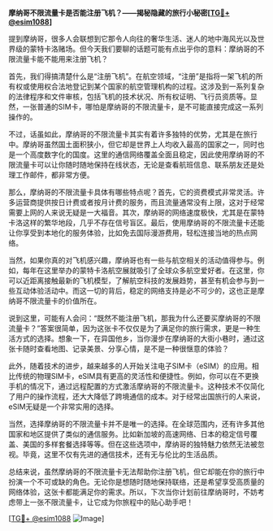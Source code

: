 **摩纳哥不限流量卡是否能注册飞机？——揭秘隐藏的旅行小秘密[[TG💪+ @esim1088](https://t.me/s/esim1088)]**

提到摩纳哥，很多人会联想到它那令人向往的奢华生活、迷人的地中海风光以及世界级的蒙特卡洛赌场。但今天我们要聊的话题可能有点出乎你的意料：摩纳哥的不限流量卡能不能用来注册飞机？

首先，我们得搞清楚什么是“注册飞机”。在航空领域，“注册”是指将一架飞机的所有权或使用权合法地登记到某个国家的航空管理机构的过程。这涉及到一系列复杂的法律程序和文件审核，包括飞机的技术状况、所有权证明、飞行员资质等。显然，一张普通的SIM卡，哪怕是摩纳哥的不限流量卡，是不可能直接完成这一系列操作的。

不过，话虽如此，摩纳哥的不限流量卡其实有着许多独特的优势，尤其是在旅行中。摩纳哥虽然国土面积狭小，但它却是世界上人均收入最高的国家之一，同时也是一个高度数字化的国度。这里的通信网络覆盖全面且稳定，因此使用摩纳哥的不限流量卡可以让你随时随地保持在线状态，无论是查看航班信息、联系朋友还是处理工作邮件，都非常方便。

那么，摩纳哥的不限流量卡具体有哪些特点呢？首先，它的资费模式非常灵活。许多运营商提供按日计费或者按月计费的服务，而且流量通常没有上限，这对于经常需要上网的人来说无疑是一大福音。其次，摩纳哥的网络速度极快，尤其是在蒙特卡洛这样的繁华地段，几乎不存在信号盲区。最后，使用摩纳哥的不限流量卡还能让你享受到本地化的服务体验，比如免去国际漫游费用，轻松连接当地的热点网络。

当然，如果你真的对飞机感兴趣，摩纳哥也有一些与航空相关的活动值得参与。例如，每年在这里举办的蒙特卡洛航空展就吸引了全球众多航空爱好者。在这里，你可以近距离接触最新的飞机模型，了解航空科技的发展趋势，甚至有机会参与到一些互动体验活动中。而这一切的背后，稳定的网络支持是必不可少的，这也正是摩纳哥不限流量卡的价值所在。

说到这里，可能有人会问：“既然不能注册飞机，那我为什么还要买摩纳哥的不限流量卡？”答案很简单，因为这张卡不仅仅是为了满足你的旅行需求，更是一种生活方式的选择。想象一下，在异国他乡，当你漫步在摩纳哥的大街小巷时，通过这张卡随时查看地图、记录美景、分享心情，是不是一种很惬意的体验？

此外，随着技术的进步，越来越多的人开始关注电子SIM卡（eSIM）的应用。相比传统的物理SIM卡，eSIM具有更高的灵活性和便捷性。例如，你可以在不更换手机的情况下，通过远程配置的方式激活摩纳哥的不限流量卡。这种技术不仅简化了用户的操作流程，还大大降低了跨境通信的成本。对于经常出国旅行的人来说，eSIM无疑是一个非常实用的选择。

当然，选择摩纳哥的不限流量卡并不是唯一的选择。在全球范围内，还有许多其他国家和地区提供了类似的通信服务。比如新加坡的高速网络、日本的稳定信号覆盖、美国的多样套餐选择等等。但在这些选项中，摩纳哥的独特魅力依然无法被忽视。毕竟，这里不仅有先进的通信技术，还有无与伦比的生活品质。

总结来说，虽然摩纳哥的不限流量卡无法帮助你注册飞机，但它却能在你的旅行中扮演一个不可或缺的角色。无论你是想随时随地保持联络，还是希望享受高质量的网络体验，这张卡都能满足你的需求。所以，下次当你计划前往摩纳哥时，不妨考虑带上一张不限流量卡，让它成为你旅程中的贴心助手吧！

[[TG💪+ @esim1088](https://t.me/s/esim1088) ![Image](https://i.postimg.cc/4NQfJmqS/Snipaste-2025-05-13-00-14-12.png)]